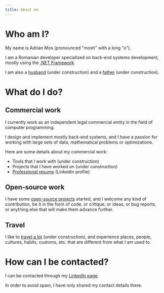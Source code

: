 ```yaml
---
title: About me
---
```


# Who am I?

My name is Adrian Mos (pronounced "mosh" with a long "o").

I am a Romanian developer specialized on back-end systems development, mostly using
the [.NET Framework](https://dotnetfoundation.org/).

I am also a [husband]() (under construction) and a [father]() (under construction).

# What do I do?

## Commercial work

I currently work as an independent legal commercial entity in the field of computer
programming.

I design and implement mostly back-end systems, and I have a passion for working with
large sets of data, mathematical problems or optimizations.

Here are some details about my commercial work:

- Tools that I work with (under construction)
- Projects that I have worked on (under construction)
- [Professional resume](https://www.linkedin.com/in/adrian-mos-66530856/) (LinkedIn profile)

## Open-source work

I have some [open-source projects](opensourceprojects) started, and I welcome any kind
of contribution, be it in the form of code, or critique, or ideas, or bug reports, or
anything else that will make them advance further.

## Travel

I like to [travel a lot]() (under construction), and experience places, people, cultures, habits, customs, etc.
that are different from what I am used to.

# How can I be contacted?

I can be contacted through my
[LinkedIn page](https://www.linkedin.com/in/adrian-mos-66530856/).

In order to avoid spam, I have only shared my contact details there.